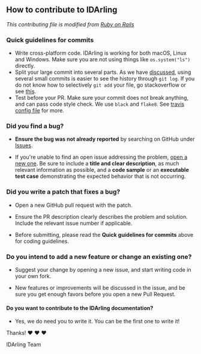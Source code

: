 ## How to contribute to IDArling

*This contributing file is modified from [Ruby on Rails](https://github.com/rails/rails/blob/master/CONTRIBUTING.md)*

### Quick guidelines for commits

* Write cross-platform code. IDArling is working for both macOS, Linux and Windows. Make sure you are not using things like `os.system("ls")` directly.
* Split your large commit into several parts. As we have [discussed](https://github.com/IDArlingTeam/IDArling/issues/46#issuecomment-418980108), using several small commits is easier to see the history through `git log`. If you do not know how to selectively `git add` your file, go stackoverflow or see [this](https://mirrors.edge.kernel.org/pub/software/scm/git/docs/git-add.html#_interactive_mode).
* Test before your PR. Make sure your commit does not break anything, and can pass code style check. We use `black` and `flake8`. See [travis config file](https://github.com/IDArlingTeam/IDArling/blob/master/.travis.yml) for more.

### Did you find a bug?

* **Ensure the bug was not already reported** by searching on GitHub under [Issues](https://github.com/IDArlingTeam/IDArling/issues).

* If you're unable to find an open issue addressing the problem, [open a new one](https://github.com/IDArlingTeam/IDArling/issues/new). Be sure to include a **title and clear description**, as much relevant information as possible, and a **code sample** or an **executable test case** demonstrating the expected behavior that is not occurring.

### Did you write a patch that fixes a bug?

* Open a new GitHub pull request with the patch.

* Ensure the PR description clearly describes the problem and solution. Include the relevant issue number if applicable.

* Before submitting, please read the **Quick guidelines for commits** above for coding guidelines.

### Do you intend to add a new feature or change an existing one?

* Suggest your change by opening a new issue, and start writing code in your own fork.

* New features or improvements will be discussed in the issue, and be sure you get enough favors before you open a new Pull Request.

#### **Do you want to contribute to the IDArling documentation?**

* Yes, we do need you to write it. You can be the first one to write it!

Thanks! :heart: :heart: :heart:

IDArling Team
